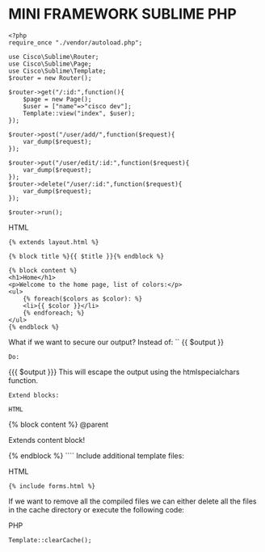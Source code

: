 # MINI FRAMEWORK SUBLIME PHP

```
<?php
require_once "./vendor/autoload.php";

use Cisco\Sublime\Router;
use Cisco\Sublime\Page;
use Cisco\Sublime\Template;
$router = new Router();

$router->get("/:id:",function(){
    $page = new Page();
    $user = ["name"=>"cisco dev"];
    Template::view("index", $user);
});

$router->post("/user/add/",function($request){
    var_dump($request);
});

$router->put("/user/edit/:id:",function($request){
    var_dump($request);
});
$router->delete("/user/:id:",function($request){
    var_dump($request);
});

$router->run();
```
HTML
````
{% extends layout.html %}

{% block title %}{{ $title }}{% endblock %}

{% block content %}
<h1>Home</h1>
<p>Welcome to the home page, list of colors:</p>
<ul>
    {% foreach($colors as $color): %}
    <li>{{ $color }}</li>
    {% endforeach; %}
</ul>
{% endblock %}
````
What if we want to secure our output? Instead of:
``
{{ $output }}
````
Do:

````
{{{ $output }}}
This will escape the output using the htmlspecialchars function.
````
Extend blocks:

HTML
````
{% block content %}
@parent
<p>Extends content block!</p>
{% endblock %}
````
Include additional template files:

HTML
````
{% include forms.html %}
````
If we want to remove all the compiled files we can either delete all the files in the cache directory or execute the following code:

PHP
````
Template::clearCache();
````
